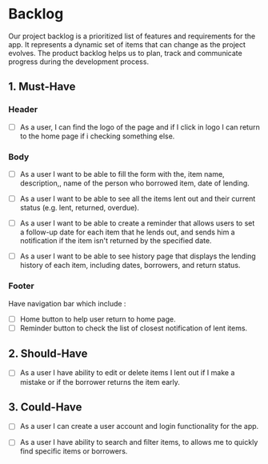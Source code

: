 # Backlog

Our project backlog is a prioritized list of features and requirements for the app. It represents a dynamic set of items that can change as the project evolves. The product backlog helps us to plan, track and communicate progress during the development process.

## 1. Must-Have

### Header

- [ ] As a user, I can find the logo of the page  and if I click in logo I can return to the home page if i checking something else.


### Body

- [ ] As a user  I want to be able to fill the form with the, item name, description,, name of the person who borrowed item, date of lending.
- [ ] As a user I want to be able to see all the items lent out and their current status (e.g. lent, returned, overdue). 
- [ ] As a user I want to be able to create a reminder that allows users to set a follow-up date for each item that he lends out, and sends him a notification if the item isn't returned by the specified date. 
- [ ] As a user I want to be able to see history page that displays the lending history of each item, including dates, borrowers, and return status.


### Footer

Have navigation bar which include : 

- [ ] Home button to help user return to home page.
- [ ] Reminder button to check the list of closest notification of lent items.

## 2. Should-Have

- [ ] As a user I have ability to edit or delete items I lent out if I make a mistake or if the borrower returns the item early. 

## 3. Could-Have

- [ ] As a user I can create a user account and login functionality for the app. 
- [ ] As a user I have ability to search and filter items, to allows me to quickly find specific items or borrowers. 

